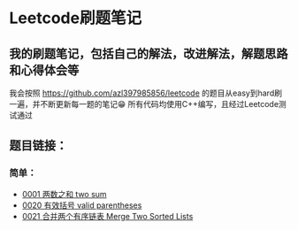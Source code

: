 # Leetcode刷题笔记

## 我的刷题笔记，包括自己的解法，改进解法，解题思路和心得体会等

我会按照 https://github.com/azl397985856/leetcode 的题目从easy到hard刷一遍，并不断更新每一题的笔记:grin:
所有代码均使用C++编写，且经过Leetcode测试通过

## 题目链接：

### 简单：

* [0001 两数之和 two sum](https://github.com/boooowen404/Leetcode/blob/master/%E9%9A%BE%E5%BA%A6/%E7%AE%80%E5%8D%95/0001%20%E4%B8%A4%E6%95%B0%E4%B9%8B%E5%92%8C%20two%20sum.md)
* [0020 有效括号 valid parentheses](https://github.com/boooowen404/Leetcode/blob/master/%E9%9A%BE%E5%BA%A6/%E7%AE%80%E5%8D%95/0020%20%E6%9C%89%E6%95%88%E6%8B%AC%E5%8F%B7%20Valid%20Parentheses.md)
* [0021 合并两个有序链表 Merge Two Sorted Lists](https://github.com/boooowen404/Leetcode/blob/master/%E9%9A%BE%E5%BA%A6/%E7%AE%80%E5%8D%95/0021%20%E5%90%88%E5%B9%B6%E4%B8%A4%E4%B8%AA%E6%9C%89%E5%BA%8F%E9%93%BE%E8%A1%A8%20MergeTwoSortedLists.md)

